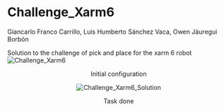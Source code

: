 # Challenge_Xarm6
Giancarlo Franco Carrillo,
Luis Humberto Sánchez Vaca,
Owen Jáuregui Borbón

Solution to the challenge of pick and place for the xarm 6 robot
![Challenge_Xarm6](https://user-images.githubusercontent.com/48933161/158287818-e16d7037-7eeb-42de-afd6-df62e4fd04cf.png)
<div align="center"> Initial configuration
  
![Challenge_Xarm6_Solution](https://user-images.githubusercontent.com/48933161/158292032-65d2e33d-ff86-4565-ba96-ecbe09b0f5b5.png)
<div align="center"> Task done
